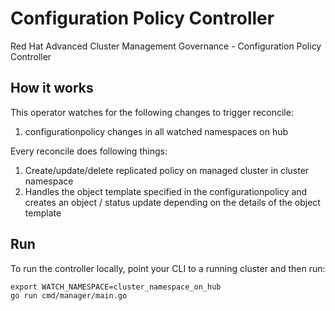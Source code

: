 # Configuration Policy Controller
Red Hat Advanced Cluster Management Governance - Configuration Policy Controller

## How it works

This operator watches for the following changes to trigger reconcile:

1. configurationpolicy changes in all watched namespaces on hub

Every reconcile does following things:

1. Create/update/delete replicated policy on managed cluster in cluster namespace
2. Handles the object template specified in the configurationpolicy and creates an object / status update depending on the details of the object template

## Run

To run the controller locally, point your CLI to a running cluster and then run:
```
export WATCH_NAMESPACE=cluster_namespace_on_hub
go run cmd/manager/main.go
```
<!---
Date: 9/09/2020
-->
